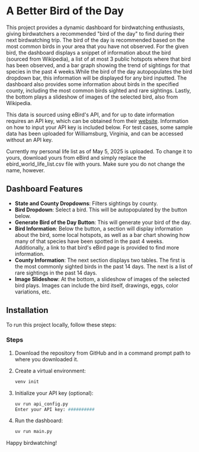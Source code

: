 # A Better Bird of the Day

This project provides a dynamic dashboard for birdwatching enthusiasts, giving birdwatchers a recommended "bird of the day" to find during their next birdwatching trip. The bird of the day is recommended based on the most common birds in your area that you have not observed. For the given bird, the dashboard displays a snippet of information about the bird (sourced from Wikipedia), a list of at most 3 public hotspots where that bird has been observed, and a bar graph showing the trend of sightings for that species in the past 4 weeks.While the bird of the day autopopulates the bird dropdown bar, this information will be displayed for any bird inputted. The dashboard also provides some information about birds in the specified county, including the most common birds sighted and rare sightings. Lastly, the bottom plays a slideshow of images of the selected bird, also from Wikipedia.

This data is sourced using eBird's API, and for up to date information requires an API key, which can be obtained from their [website](https://ebird.org/data/download?_gl=1*7mjacs*_gcl_au*OTUxMTA4MzcxLjE3NDA0MjI3NTc.*_ga*NTQxNjQwMzEyLjE3NDA0MjI3NTc.*_ga_QR4NVXZ8BM*czE3NDcwNzE4NTgkbzc0JGcwJHQxNzQ3MDcxODYzJGo1NSRsMCRoMA..&_ga=2.89112600.280494711.1746969736-541640312.1740422757). Information on how to input your API key is included below. For test cases, some sample data has been uploaded for Williamsburg, Virginia, and can be accessed without an API key.

Currently my personal life list as of May 5, 2025 is uploaded. To change it to yours, download yours from eBird and simply replace the ebird_world_life_list.csv file with yours. Make sure you do not change the name, however.

## Dashboard Features

- **State and County Dropdowns**: Filters sightings by county.
- **Bird Dropdown**: Select a bird. This will be autopopulated by the button below.
- **Generate Bird of the Day Button**: This will generate your bird of the day.
- **Bird Information**: Below the button, a section will display information about the bird, some local hotspots, as well as a bar chart showing how many of that species have been spotted in the past 4 weeks. Additionally, a link to that bird's eBird page is provided to find more information.
- **County Information**: The next section displays two tables. The first is the most commonly sighted birds in the past 14 days. The next is a list of rare sightings in the past 14 days.
- **Image Slideshow**: At the bottom, a slideshow of images of the selected bird plays. Images can include the bird itself, drawings, eggs, color variations, etc.
  
## Installation

To run this project locally, follow these steps:

### Steps

1. Download the repository from GitHub and in a command prompt path to where you downloaded it.

2. Create a virtual environment:

    ```bash
    venv init

3. Initialize your API key (optional):

    ```bash
    uv run api_config.py
    Enter your API key: ##########

4. Run the dashboard:

    ```bash
    uv run main.py

Happy birdwatching!